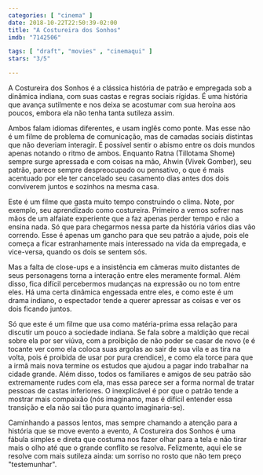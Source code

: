 ```yaml
---
categories: [ "cinema" ]
date: 2018-10-22T22:50:39-02:00
title: "A Costureira dos Sonhos"
imdb: "7142506"

tags: [ "draft", "movies" , "cinemaqui" ]
stars: "3/5"

---
```

A Costureira dos Sonhos é a clássica história de patrão e empregada sob a dinâmica indiana, com suas castas e regras sociais rígidas. É uma história que avança sutilmente e nos deixa se acostumar com sua heroína aos poucos, embora ela não tenha tanta sutileza assim.

Ambos falam idiomas diferentes, e usam inglês como ponte. Mas esse não é um filme de problema de comunicação, mas de camadas sociais distintas que não deveriam interagir. É possível sentir o abismo entre os dois mundos apenas notando o ritmo de ambos. Enquanto Ratna (Tillotama Shome) sempre surge apressada e com coisas na mão, Ahwin (Vivek Gomber), seu patrão, parece sempre despreocupado ou pensativo, o que é mais acentuado por ele ter cancelado seu casamento dias antes dos dois conviverem juntos e sozinhos na mesma casa.

Este é um filme que gasta muito tempo construindo o clima. Note, por exemplo, seu aprendizado como costureira. Primeiro a vemos sofrer nas mãos de um alfaiate experiente que a faz apenas perder tempo e não a ensina nada. Só que para chegarmos nessa parte da história vários dias vão correndo. Esse é apenas um gancho para que seu patrão a ajude, pois ele começa a ficar estranhamente mais interessado na vida da empregada, e vice-versa, quando os dois se sentem sós.

Mas a falta de close-ups e a insistência em câmeras muito distantes de seus personagens torna a interação entre eles meramente formal. Além disso, fica difícil percebermos mudanças na expressão ou no tom entre eles. Há uma certa dinâmica engessada entre eles, e como este é um drama indiano, o espectador tende a querer apressar as coisas e ver os dois ficando juntos.

Só que este é um filme que usa como matéria-prima essa relação para discutir um pouco a sociedade indiana. Se fala sobre a maldição que recai sobre ela por ser viúva, com a proibição de não poder se casar de novo (e é tocante ver como ela coloca suas argolas ao sair de sua vila e as tira na volta, pois é proibida de usar por pura crendice), e como ela torce para que a irmã mais nova termine os estudos que ajudou a pagar indo trabalhar na cidade grande. Além disso, todos os familiares e amigos de seu patrão são extremamente rudes com ela, mas essa parece ser a forma normal de tratar pessoas de castas inferiores. O inexplicável é por que o patrão tende a mostrar mais compaixão (nós imaginamo, mas é difícil entender essa transição e ela não sai tão pura quanto imaginaria-se).

Caminhando a passos lentos, mas sempre chamando a atenção para a história que se move evento a evento, A Costureira dos Sonhos é uma fábula simples e direta que costuma nos fazer olhar para a tela e não tirar mais o olho até que o grande conflito se resolva. Felizmente, aqui ele se resolve com mais sutileza ainda: um sorriso no rosto que não tem preço "testemunhar".
